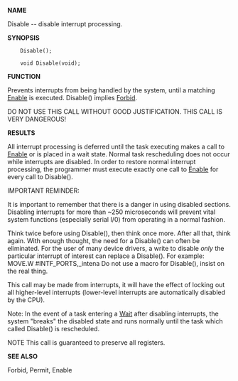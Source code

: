 
**NAME**

Disable -- disable interrupt processing.

**SYNOPSIS**

```
    Disable();

    void Disable(void);

```
**FUNCTION**

Prevents interrupts from being handled by the system, until a
matching [Enable](Enable) is executed.  Disable() implies [Forbid](Forbid).

DO NOT USE THIS CALL WITHOUT GOOD JUSTIFICATION.  THIS CALL IS
VERY DANGEROUS!

**RESULTS**

All interrupt processing is deferred until the task executing makes
a call to [Enable](Enable) or is placed in a wait state.  Normal task
rescheduling does not occur while interrupts are disabled.  In order
to restore normal interrupt processing, the programmer must execute
exactly one call to [Enable](Enable) for every call to Disable().

IMPORTANT REMINDER:

It is important to remember that there is a danger in using
disabled sections.  Disabling interrupts for more than ~250
microseconds will prevent vital system functions (especially serial
I/0) from operating in a normal fashion.

Think twice before using Disable(), then think once more.
After all that, think again.  With enough thought, the need
for a Disable() can often be eliminated.  For the user of many
device drivers, a write to disable *only* the particular interrupt
of interest can replace a Disable().  For example:
MOVE.W  #INTF_PORTS,_intena
Do not use a macro for Disable(), insist on the real thing.

This call may be made from interrupts, it will have the effect
of locking out all higher-level interrupts (lower-level interrupts
are automatically disabled by the CPU).

Note: In the event of a task entering a [Wait](Wait) after disabling
interrupts, the system &#034;breaks&#034; the disabled state and runs
normally until the task which called Disable() is rescheduled.

NOTE
This call is guaranteed to preserve all registers.

**SEE ALSO**

Forbid, Permit, Enable
